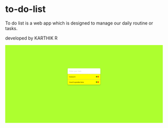 # to-do-list
To do list is a web app which is designed to manage our daily routine or tasks.

developed by KARTHIK R

![](todo_list.png)
